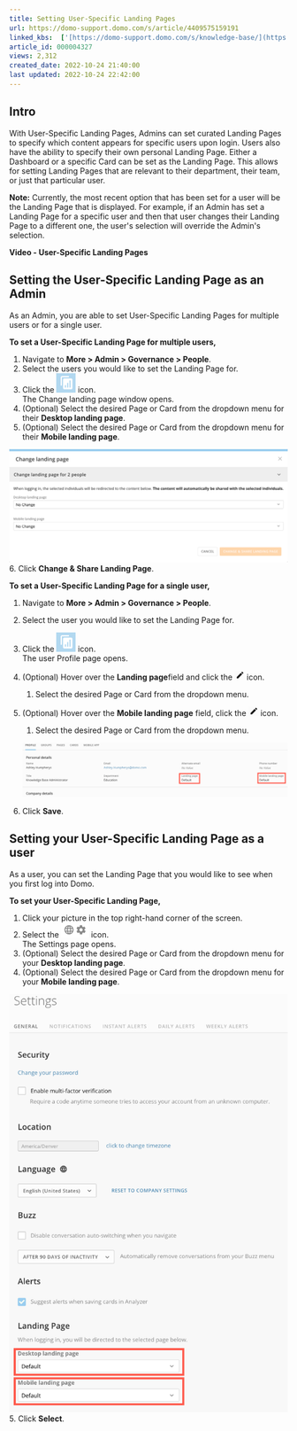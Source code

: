 ```yaml
---
title: Setting User-Specific Landing Pages
url: https://domo-support.domo.com/s/article/4409575159191
linked_kbs:  ['[https://domo-support.domo.com/s/knowledge-base/](https://domo-support.domo.com/s/knowledge-base/)', '[https://domo-support.domo.com/s/](https://domo-support.domo.com/s/)', '[https://domo-support.domo.com/s/topic/0TO5w000000ZamsGAC](https://domo-support.domo.com/s/topic/0TO5w000000ZamsGAC)', '[https://domo-support.domo.com/s/topic/0TO5w000000ZanlGAC](https://domo-support.domo.com/s/topic/0TO5w000000ZanlGAC)', '[https://domo-support.domo.com/s/article/4409575159191](https://domo-support.domo.com/s/article/4409575159191)', '[https://domo-support.domo.com/s/topic/0TO5w000000ZanlGAC/getting-started](https://domo-support.domo.com/s/topic/0TO5w000000ZanlGAC/getting-started)', '[https://domo-support.domo.com/s/article/360043429933](https://domo-support.domo.com/s/article/360043429933)', '[https://domo-support.domo.com/s/article/360043429953](https://domo-support.domo.com/s/article/360043429953)', '[https://domo-support.domo.com/s/article/360042925494](https://domo-support.domo.com/s/article/360042925494)', '[https://domo-support.domo.com/s/article/360043429913](https://domo-support.domo.com/s/article/360043429913)', '[https://domo-support.domo.com/s/article/4408174643607](https://domo-support.domo.com/s/article/4408174643607)', '[https://domo-support.domo.com/s/login/](https://domo-support.domo.com/s/login/)']
article_id: 000004327
views: 2,312
created_date: 2022-10-24 21:40:00
last updated: 2022-10-24 22:42:00
---
```




Intro
-----


With User-Specific Landing Pages, Admins can set curated Landing Pages to specify which content appears for specific users upon login. Users also have the ability to specify their own personal Landing Page. Either a Dashboard or a specific Card can be set as the Landing Page. This allows for setting Landing Pages that are relevant to their department, their team, or just that particular user.







**Note:** Currently, the most recent option that has been set for a user will be the Landing Page that is displayed. For example, if an Admin has set a Landing Page for a specific user and then that user changes their Landing Page to a different one, the user's selection will override the Admin's selection.



**Video - User-Specific Landing Pages**



Setting the User-Specific Landing Page as an Admin
--------------------------------------------------


As an Admin, you are able to set User-Specific Landing Pages for multiple users or for a single user.


**To set a User-Specific Landing Page for multiple users,**


1. Navigate to **More > Admin > Governance > People**.
2. Select the users you would like to set the Landing Page for.
3. Click the ![Set_User_Landing_Page_Icon.png](Set_User_Landing_Page_Icon.png) icon.  
The Change landing page window opens.
4. (Optional) Select the desired Page or Card from the dropdown menu for their **Desktop landing page**.
5. (Optional) Select the desired Page or Card from the dropdown menu for their **Mobile landing page**.  
  
![Multiple_Users.png](Multiple_Users.png)
6. Click **Change & Share Landing Page**.


**To set a User-Specific Landing Page for a single user,**


1. Navigate to **More > Admin > Governance > People**.
2. Select the user you would like to set the Landing Page for.
3. Click the ![Set_User_Landing_Page_Icon.png](Set_User_Landing_Page_Icon.png) icon.  
The user Profile page opens.
4. (Optional) Hover over the **Landing page**field and click the ![Edit_Icon.png](Edit_Icon.png) icon.
	1. Select the desired Page or Card from the dropdown menu.
5. (Optional) Hover over the **Mobile landing page** field, click the ![Edit_Icon.png](Edit_Icon.png) icon.
	1. Select the desired Page or Card from the dropdown menu.  
	  
	![Single_User.png](Single_User.png)
6. Click **Save**.


Setting your User-Specific Landing Page as a user
-------------------------------------------------


As a user, you can set the Landing Page that you would like to see when you first log into Domo.


**To set your User-Specific Landing Page,**


1. Click your picture in the top right-hand corner of the screen.
2. Select the ![Settings_Icon.png](Settings_Icon.png) icon.  
The Settings page opens.
3. (Optional) Select the desired Page or Card from the dropdown menu for your **Desktop landing page**.
4. (Optional) Select the desired Page or Card from the dropdown menu for your **Mobile landing page**.  
  
![Your_Landing_Page.png](Your_Landing_Page.png)
5. Click **Select**.
